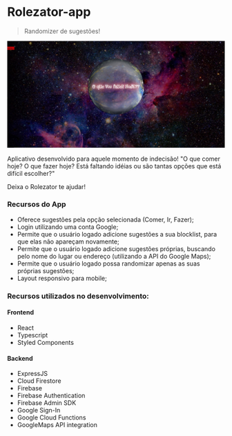 # Rolezator-app

> Randomizer de sugestões!

![screenshot](./screenshots/screenshot.jpg)

Aplicativo desenvolvido para aquele momento de indecisão!
"O que comer hoje? O que fazer hoje? Está faltando idéias ou são tantas opções que está difícil escolher?"

Deixa o Rolezator te ajudar!

### Recursos do App

- Oferece sugestões pela opção selecionada (Comer, Ir, Fazer);
- Login utilizando uma conta Google;
- Permite que o usuário logado adicione sugestões a sua blocklist, para que elas não apareçam novamente;
- Permite que o usuário logado adicione sugestões próprias, buscando pelo nome do lugar ou endereço (utilizando a API do Google Maps);
- Permite que o usuário logado possa randomizar apenas as suas próprias sugestões;
- Layout responsivo para mobile;

### Recursos utilizados no desenvolvimento:

#### Frontend

- React
- Typescript
- Styled Components

#### Backend

- ExpressJS
- Cloud Firestore
- Firebase
- Firebase Authentication
- Firebase Admin SDK
- Google Sign-In
- Google Cloud Functions
- GoogleMaps API integration
